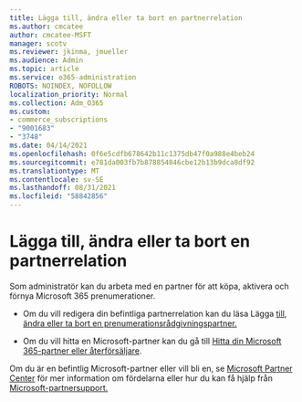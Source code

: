 ```yaml
---
title: Lägga till, ändra eller ta bort en partnerrelation
ms.author: cmcatee
author: cmcatee-MSFT
manager: scotv
ms.reviewer: jkinma, jmueller
ms.audience: Admin
ms.topic: article
ms.service: o365-administration
ROBOTS: NOINDEX, NOFOLLOW
localization_priority: Normal
ms.collection: Adm_O365
ms.custom:
- commerce_subscriptions
- "9001683"
- "3748"
ms.date: 04/14/2021
ms.openlocfilehash: 0f6e5cdfb678642b11c1375db47f0a988e4beb24
ms.sourcegitcommit: e781da003fb7b878854846cbe12b13b9dca8df92
ms.translationtype: MT
ms.contentlocale: sv-SE
ms.lasthandoff: 08/31/2021
ms.locfileid: "58842856"
---
```

# <a name="add-change-or-remove-a-partner-relationship"></a>Lägga till, ändra eller ta bort en partnerrelation

Som administratör kan du arbeta med en partner för att köpa, aktivera och förnya Microsoft 365 prenumerationer. 

- Om du vill redigera din befintliga partnerrelation kan du läsa Lägga [till, ändra eller ta bort en prenumerationsrådgivningspartner.](https://docs.microsoft.com/microsoft-365/admin/misc/add-partner)

- Om du vill hitta en Microsoft-partner kan du gå till [Hitta din Microsoft 365-partner eller återförsäljare](https://docs.microsoft.com/microsoft-365/admin/manage/find-your-partner-or-reseller).

Om du är en befintlig Microsoft-partner eller vill bli en, se [Microsoft Partner Center](https://support.microsoft.com/help/4499930/partner-center-overview) för mer information om fördelarna eller hur du kan få hjälp från [Microsoft-partnersupport.](https://aka.ms/partnersupport)
